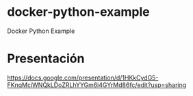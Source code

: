 # docker-python-example
Docker Python Example

# Presentación
https://docs.google.com/presentation/d/1HKkCydG5-FKnqMciWNQkLDoZRLhYYGm6i4GYrMd86fc/edit?usp=sharing
